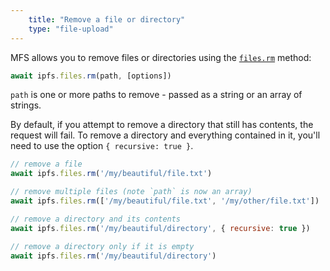 ```yaml
---
    title: "Remove a file or directory"
    type: "file-upload"
---
```


MFS allows you to remove files or directories using the [`files.rm`](https://github.com/ipfs/js-ipfs/blob/master/docs/core-api/FILES.md#ipfsfilesrmpaths-options) method:

```js
await ipfs.files.rm(path, [options])
```

`path` is one or more paths to remove - passed as a string or an array of strings.

By default, if you attempt to remove a directory that still has contents, the request will fail. To remove a directory and everything contained in it, you'll need to use the option `{ recursive: true }`.

```js
// remove a file
await ipfs.files.rm('/my/beautiful/file.txt')

// remove multiple files (note `path` is now an array)
await ipfs.files.rm(['/my/beautiful/file.txt', '/my/other/file.txt'])

// remove a directory and its contents
await ipfs.files.rm('/my/beautiful/directory', { recursive: true })

// remove a directory only if it is empty
await ipfs.files.rm('/my/beautiful/directory')
```
